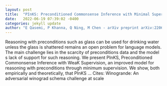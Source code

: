 ```yaml
---
layout: post
title:  "PInKS: Preconditioned Commonsense Inference with Minimal Supervision"
date:   2022-06-19 07:39:02 -0400
categories: jekyll update
author: "E Qasemi, P Khanna, Q Ning, M Chen - arXiv preprint arXiv:2206.07920, 2022"
---
```

Reasoning with preconditions such as  glass can be used for drinking water unless the glass is shattered  remains an open problem for language models. The main challenge lies in the scarcity of preconditions data and the model s lack of support for such reasoning. We present PInKS, Preconditioned Commonsense Inference with WeaK Supervision, an improved model for reasoning with preconditions through minimum supervision. We show, both empirically and theoretically, that PInKS …
Cites: ‪Winogrande: An adversarial winograd schema challenge at scale‬  
